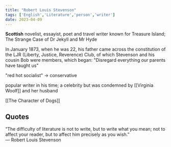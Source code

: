 ```yaml
---
title: "Robert Louis Stevenson"
tags: ['English','Literature','person','writer']
date: 2023-04-09
---
```


**Scottish** novelist, essayist, poet and travel writer
known for Treasure Island; The Strange Case of Dr Jekyll and Mr Hyde

In January 1873, when he was 22, his father came across the constitution of the LJR (Liberty, Justice, Reverence) Club, of which Stevenson and his cousin Bob were members, which began: "Disregard everything our parents have taught us"

"red hot socialist" -> conservative

popular writer in his time; a celebrity
but was condemned by [[Virginia Woolf]] and her husband

[[The Character of Dogs]]

## Quotes

“The difficulty of literature is not to write, but to write what you mean; not to affect your reader, but to affect him precisely as you wish.”  
― Robert Louis Stevenson

